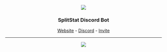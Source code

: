 <p align="center"><a href="https://awexxx.xyz/splitstatbot/">
<img src="https://cdn.discordapp.com/app-icons/868689248218411050/cfb8eb37a8dcacefc9228d0949667ff1.png?size=256">
</p></a>

<h3 align="center">SplitStat Discord Bot</h3>
    <p align="center"><a href="https://awexxx.xyz/splitstatbot">Website</a> - <a href="https://dsc.gg/splitstat">Discord</a> - <a href="https://awexxx.xyz/splitstatbot/invite">Invite</a></p>
<hr>
<p align="center">
<a href="https://top.gg/bot/868689248218411050">
  <img src="https://top.gg/api/widget/868689248218411050.svg">
</a>
</p>
